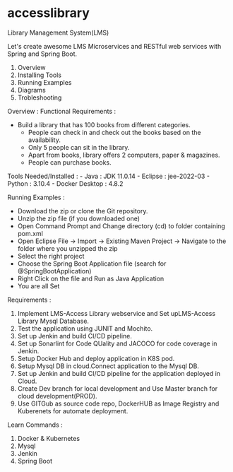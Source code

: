 # accesslibrary
Library Management System(LMS)

Let's create awesome LMS Microservices and RESTful web services with Spring and Spring Boot.

1. Overview
2. Installing Tools
3. Running Examples
4. Diagrams
5. Trobleshooting


Overview :
  Functional Requirements : 
  - Build a library that has 100 books from different categories.
	- People can check in and check out the books based on the availability.
	- Only 5 people can sit in the library.
	- Apart from books, library offers 2 computers, paper & magazines.
	- People can purchase books.
	
   Tools Needed/Installed :
	- Java : JDK 11.0.14
	- Eclipse : jee-2022-03
	- Python : 3.10.4
	- Docker Desktop : 4.8.2

Running Examples :
  - Download the zip or clone the Git repository.
  - Unzip the zip file (if you downloaded one)
  - Open Command Prompt and Change directory (cd) to folder containing pom.xml
  - Open Eclipse
    File -> Import -> Existing Maven Project -> Navigate to the folder where you unzipped the zip
  - Select the right project
  - Choose the Spring Boot Application file (search for @SpringBootApplication)
  - Right Click on the file and Run as Java Application
  - You are all Set

Requirements : 
1. Implement LMS-Access Library webservice and Set upLMS-Access Library Mysql Database.
2. Test the application using JUNIT and Mochito.
3. Set up Jenkin and build CI/CD pipeline.
4. Set up Sonarlint for Code QUality and JACOCO for code coverage in Jenkin.
6. Setup Docker Hub and deploy application in K8S pod.
7. Setup Mysql DB in cloud.Connect application to the Mysql DB.
8. Set up Jenkin and build CI/CD pipeline for the application deployed in Cloud.
9. Create Dev branch for local development and Use Master branch for cloud development(PROD).
10. Use GITGub as source code repo, DockerHUB as Image Registry and Kuberenets for automate deployment.

Learn Commands : 
1. Docker & Kubernetes
2. Mysql
3. Jenkin
4. Spring Boot
